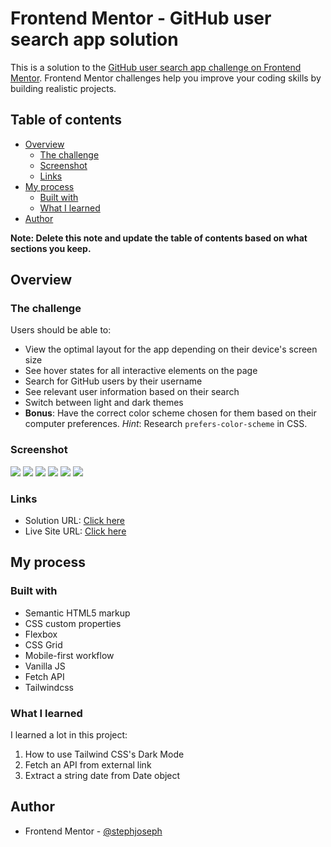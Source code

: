 # Frontend Mentor - GitHub user search app solution

This is a solution to the [GitHub user search app challenge on Frontend Mentor](https://www.frontendmentor.io/challenges/github-user-search-app-Q09YOgaH6). Frontend Mentor challenges help you improve your coding skills by building realistic projects. 

## Table of contents

- [Overview](#overview)
  - [The challenge](#the-challenge)
  - [Screenshot](#screenshot)
  - [Links](#links)
- [My process](#my-process)
  - [Built with](#built-with)
  - [What I learned](#what-i-learned)
- [Author](#author)


**Note: Delete this note and update the table of contents based on what sections you keep.**

## Overview

### The challenge

Users should be able to:

- View the optimal layout for the app depending on their device's screen size
- See hover states for all interactive elements on the page
- Search for GitHub users by their username
- See relevant user information based on their search
- Switch between light and dark themes
- **Bonus**: Have the correct color scheme chosen for them based on their computer preferences. _Hint_: Research `prefers-color-scheme` in CSS.

### Screenshot

![](./screenshots/desktop-view-light.png)
![](./screenshots/desktop-view-dark.png)
![](./screenshots/tablet-view-light.png)
![](./screenshots/tablet-view-dark.png)
![](./screenshots/mobile-view-light.png)
![](./screenshots/mobile-view-dark.png)


### Links

- Solution URL: [Click here](https://www.frontendmentor.io/solutions/github-user-search-app-AZRD4D93C)
- Live Site URL: [Click here](https://github-user-search-app-by-stephjoseph.netlify.app)

## My process

### Built with

- Semantic HTML5 markup
- CSS custom properties
- Flexbox
- CSS Grid
- Mobile-first workflow
- Vanilla JS
- Fetch API
- Tailwindcss


### What I learned

I learned a lot in this project:

1. How to use Tailwind CSS's Dark Mode
2. Fetch an API from external link
3. Extract a string date from Date object


## Author

- Frontend Mentor - [@stephjoseph](https://www.frontendmentor.io/profile/stephjoseph)
